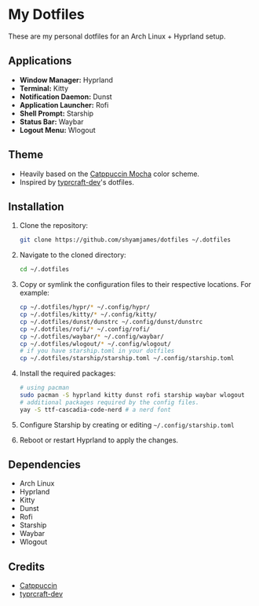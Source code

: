 # My Dotfiles

These are my personal dotfiles for an Arch Linux + Hyprland setup.

## Applications

* **Window Manager:** Hyprland
* **Terminal:** Kitty
* **Notification Daemon:** Dunst
* **Application Launcher:** Rofi
* **Shell Prompt:** Starship
* **Status Bar:** Waybar
* **Logout Menu:** Wlogout

## Theme

* Heavily based on the [Catppuccin Mocha](https://github.com/catppuccin/catppuccin) color scheme.
* Inspired by [typrcraft-dev](https://github.com/typrcraft-dev)'s dotfiles.

## Installation

1.  Clone the repository:

    ```bash
    git clone https://github.com/shyamjames/dotfiles ~/.dotfiles
    ```

2.  Navigate to the cloned directory:

    ```bash
    cd ~/.dotfiles
    ```

3.  Copy or symlink the configuration files to their respective locations. For example:

    ```bash
    cp ~/.dotfiles/hypr/* ~/.config/hypr/
    cp ~/.dotfiles/kitty/* ~/.config/kitty/
    cp ~/.dotfiles/dunst/dunstrc ~/.config/dunst/dunstrc
    cp ~/.dotfiles/rofi/* ~/.config/rofi/
    cp ~/.dotfiles/waybar/* ~/.config/waybar/
    cp ~/.dotfiles/wlogout/* ~/.config/wlogout/
    # if you have starship.toml in your dotfiles
    cp ~/.dotfiles/starship/starship.toml ~/.config/starship.toml
    ```

4.  Install the required packages:

    ```bash
    # using pacman
    sudo pacman -S hyprland kitty dunst rofi starship waybar wlogout
    # additional packages required by the config files.
    yay -S ttf-cascadia-code-nerd # a nerd font
    ```

5.  Configure Starship by creating or editing `~/.config/starship.toml`

6.  Reboot or restart Hyprland to apply the changes.

## Dependencies

* Arch Linux
* Hyprland
* Kitty
* Dunst
* Rofi
* Starship
* Waybar
* Wlogout

## Credits

* [Catppuccin](https://github.com/catppuccin/catppuccin)
* [typrcraft-dev](https://github.com/typrcraft-dev)
